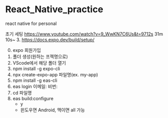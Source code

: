 # React_Native_practice
react native for personal 

초기 세팅
https://www.youtube.com/watch?v=9_WwKN7C6Us&t=9712s
31m 10s~ 
3. https://docs.expo.dev/build/setup/

0. expo 회원가입
1. 폴더 생성(원하는 프젝명으로)
2. VScode에서 해당 폴더 열기
3. npm install -g expo-cli
4. npx create-expo-app 파일명(ex. my-app)
5. npm install -g eas-cli
6. eas login
	이메일:
	비번:
7. cd 파일명
8. eas build:configure
	- y
	- 윈도우면 Android, 맥이면 all 가능
